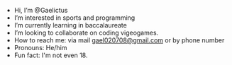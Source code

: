 - Hi, I’m @Gaelictus
- I’m interested in sports and programming
- I’m currently learning in baccalaureate
- I’m looking to collaborate on coding vigeogames.
- How to reach me: via mail gael020708@gmail.com or by phone number
- Pronouns: He/him
- Fun fact: I'm not even 18.

<!---
Gaelictus/Gaelictus is a ✨ special ✨ repository because its `README.md` (this file) appears on your GitHub profile.
You can click the Preview link to take a look at your changes.
--->
